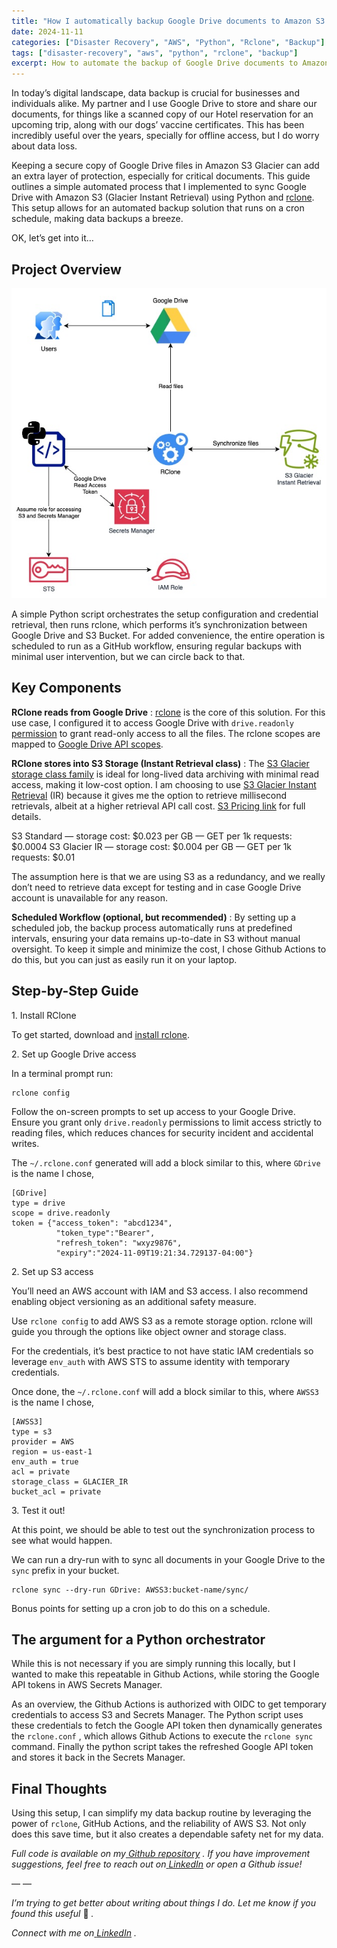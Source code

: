 ```yaml
---
title: "How I automatically backup Google Drive documents to Amazon S3 Glacier IR"
date: 2024-11-11
categories: ["Disaster Recovery", "AWS", "Python", "Rclone", "Backup"]
tags: ["disaster-recovery", "aws", "python", "rclone", "backup"]
excerpt: How to automate the backup of Google Drive documents to Amazon S3 Glacier IR using Python and rclone.
---
```


In today’s digital landscape, data backup is crucial for businesses and
individuals alike. My partner and I use Google Drive to store and share our
documents, for things like a scanned copy of our Hotel reservation for an
upcoming trip, along with our dogs’ vaccine certificates. This has been
incredibly useful over the years, specially for offline access, but I do worry
about data loss.

Keeping a secure copy of Google Drive files in Amazon S3 Glacier can add an
extra layer of protection, especially for critical documents. This guide
outlines a simple automated process that I implemented to sync Google Drive
with Amazon S3 (Glacier Instant Retrieval) using Python and
[rclone](https://github.com/rclone/rclone). This setup allows for an automated
backup solution that runs on a cron schedule, making data backups a breeze.

OK, let’s get into it…

## Project Overview

![Architecture Overview](/assets/images/2024-11-11-how-i-automatically-backup-gdrive-documents-to-s3.jpg)

A simple Python script orchestrates the setup configuration and credential
retrieval, then runs rclone, which performs it’s synchronization between
Google Drive and S3 Bucket. For added convenience, the entire operation is
scheduled to run as a GitHub workflow, ensuring regular backups with minimal
user intervention, but we can circle back to that.

## Key Components

 **RClone reads from Google Drive** :
[rclone](https://rclone.org/drive/) is the core of this solution. For this use
case, I configured it to access Google Drive with `drive.readonly`
[permission](https://rclone.org/drive/#drive-readonly) to grant read-only
access to all the files. The rclone scopes are mapped to [Google Drive API scopes](https://developers.google.com/drive/api/guides/api-specific-auth).

 **RClone stores into S3 Storage (Instant Retrieval class)** :
The [S3 Glacier storage class family](https://aws.amazon.com/s3/storage-classes/glacier/)
is ideal for long-lived data archiving with minimal read
access, making it low-cost option. I am choosing to use
[S3 Glacier Instant Retrieval](https://aws.amazon.com/s3/storage-classes/glacier/instant-retrieval/)
(IR) because it gives me the option to retrieve millisecond
retrievals, albeit at a higher retrieval API call cost.
[S3 Pricing link](https://aws.amazon.com/s3/pricing/) for full details.

S3 Standard — storage cost: $0.023 per GB — GET per 1k requests: $0.0004
S3 Glacier IR — storage cost: $0.004 per GB — GET per 1k requests: $0.01

The assumption here is that we are using S3 as a redundancy, and we really
don’t need to retrieve data except for testing and in case Google Drive
account is unavailable for any reason.

 **Scheduled Workflow (optional, but recommended)** :
By setting up a scheduled job, the backup process automatically runs at
predefined intervals, ensuring your data remains up-to-date in S3 without
manual oversight. To keep it simple and minimize the cost, I chose Github
Actions to do this, but you can just as easily run it on your laptop.

## Step-by-Step Guide

1\. Install RClone

To get started, download and [install rclone](https://rclone.org/install/).

2\. Set up Google Drive access

In a terminal prompt run:

```
rclone config

```
Follow the on-screen prompts to set up access to your Google Drive. Ensure you
grant only `drive.readonly` permissions to limit access strictly to reading
files, which reduces chances for security incident and accidental writes.

The `~/.rclone.conf` generated will add a block similar to this, where
`GDrive` is the name I chose,

```
[GDrive]
type = drive
scope = drive.readonly
token = {"access_token": "abcd1234",
          "token_type":"Bearer",
          "refresh_token": "wxyz9876",
          "expiry":"2024-11-09T19:21:34.729137-04:00"}

```
2\. Set up S3 access

You’ll need an AWS account with IAM and S3 access. I also recommend enabling
object versioning as an additional safety measure.

Use `rclone config` to add AWS S3 as a remote storage option. rclone will
guide you through the options like object owner and storage class.

For the credentials, it’s best practice to not have static IAM credentials so
leverage `env_auth` with AWS STS to assume identity with temporary
credentials.

Once done, the `~/.rclone.conf` will add a block similar to this, where
`AWSS3` is the name I chose,

```
[AWSS3]
type = s3
provider = AWS
region = us-east-1
env_auth = true
acl = private
storage_class = GLACIER_IR
bucket_acl = private

```
3\. Test it out!

At this point, we should be able to test out the synchronization process to
see what would happen.

We can run a dry-run with to sync all documents in your Google Drive to the
`sync` prefix in your bucket.

```
rclone sync --dry-run GDrive: AWSS3:bucket-name/sync/

```
Bonus points for setting up a cron job to do this on a schedule.

## The argument for a Python orchestrator

While this is not necessary if you are simply running this locally, but I
wanted to make this repeatable in Github Actions, while storing the Google API
tokens in AWS Secrets Manager.

As an overview, the Github Actions is authorized with OIDC to get temporary
credentials to access S3 and Secrets Manager. The Python script uses these
credentials to fetch the Google API token then dynamically generates the
`rclone.conf` , which allows Github Actions to execute the `rclone sync`
command. Finally the python script takes the refreshed Google API token and
stores it back in the Secrets Manager.

## Final Thoughts

Using this setup, I can simplify my data backup routine by leveraging the
power of `rclone`, GitHub Actions, and the reliability of AWS S3. Not only
does this save time, but it also creates a dependable safety net for my data.

 _Full code is available on my_[ _Github
repository_](https://github.com/weirdion/backup-gdrive-s3) _. If you have
improvement suggestions, feel free to reach out on_[
_LinkedIn_](https://www.linkedin.com/in/ankitpatterson/) _or open a Github
issue!_

— —

 _I’m trying to get better about writing about things I do. Let me know if you
found this useful_ 🙂 _._

 _Connect with me on_[
_LinkedIn_](https://www.linkedin.com/in/ankitpatterson/) _._
